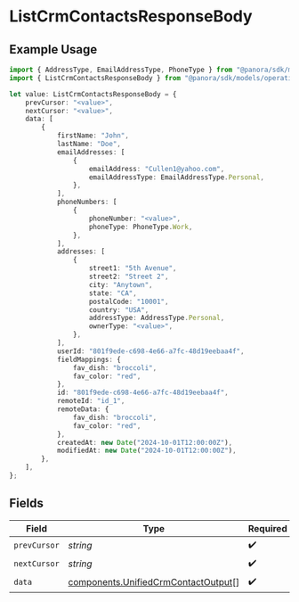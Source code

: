 # ListCrmContactsResponseBody

## Example Usage

```typescript
import { AddressType, EmailAddressType, PhoneType } from "@panora/sdk/models/components";
import { ListCrmContactsResponseBody } from "@panora/sdk/models/operations";

let value: ListCrmContactsResponseBody = {
    prevCursor: "<value>",
    nextCursor: "<value>",
    data: [
        {
            firstName: "John",
            lastName: "Doe",
            emailAddresses: [
                {
                    emailAddress: "Cullen1@yahoo.com",
                    emailAddressType: EmailAddressType.Personal,
                },
            ],
            phoneNumbers: [
                {
                    phoneNumber: "<value>",
                    phoneType: PhoneType.Work,
                },
            ],
            addresses: [
                {
                    street1: "5th Avenue",
                    street2: "Street 2",
                    city: "Anytown",
                    state: "CA",
                    postalCode: "10001",
                    country: "USA",
                    addressType: AddressType.Personal,
                    ownerType: "<value>",
                },
            ],
            userId: "801f9ede-c698-4e66-a7fc-48d19eebaa4f",
            fieldMappings: {
                fav_dish: "broccoli",
                fav_color: "red",
            },
            id: "801f9ede-c698-4e66-a7fc-48d19eebaa4f",
            remoteId: "id_1",
            remoteData: {
                fav_dish: "broccoli",
                fav_color: "red",
            },
            createdAt: new Date("2024-10-01T12:00:00Z"),
            modifiedAt: new Date("2024-10-01T12:00:00Z"),
        },
    ],
};
```

## Fields

| Field                                                                                      | Type                                                                                       | Required                                                                                   | Description                                                                                |
| ------------------------------------------------------------------------------------------ | ------------------------------------------------------------------------------------------ | ------------------------------------------------------------------------------------------ | ------------------------------------------------------------------------------------------ |
| `prevCursor`                                                                               | *string*                                                                                   | :heavy_check_mark:                                                                         | N/A                                                                                        |
| `nextCursor`                                                                               | *string*                                                                                   | :heavy_check_mark:                                                                         | N/A                                                                                        |
| `data`                                                                                     | [components.UnifiedCrmContactOutput](../../models/components/unifiedcrmcontactoutput.md)[] | :heavy_check_mark:                                                                         | N/A                                                                                        |
